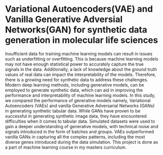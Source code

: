 # Variational Autoencoders(VAE) and Vanilla Generative Adversial Networks(GAN) for synthetic data generation in molecular life sciences 

Insufficient data for training machine learning models can result in issues such as underfitting or overfitting. This is because machine learning models may not have enough statistical power to accurately capture the true signals in the data. Additionally, a lack of knowledge about the ground truth values of real data can impact the interpretability of the models. Therefore, there is a growing need for synthetic data to address these challenges. Modern deep learning methods, including generative models, can be employed to generate synthetic data, which can aid in improving the performance and interpretability of machine learning models. In this study, we compared the performance of generative models namely, Variational Autoencoders (VAEs) and vanilla Generative Adversarial Networks (GANs) in generating synthetic tabular data. While GANs have proven to be successful in generating synthetic image data, they have encountered difficulties when it comes to tabular data. Simulated datasets were used to gain a deeper understanding of generative models, with technical noise and signals introduced in the form of batches and groups. VAEs outperformed vanilla GANs in capturing all the complex patterns, including the most diverse genes introduced during the data simulation. This project is done as a part of machine learning course in my masters curriculum.
